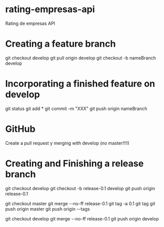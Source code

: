 # rating-empresas-api
Rating de empresas API

# Creating a feature branch
git checkout develop
git pull origin develop
git checkout -b nameBranch develop

# Incorporating a finished feature on develop
git status 
git add *
git commit -m "XXX"
git push origin nameBranch

# GitHub
Create a pull request y merging with develop (no master!!!!)

# Creating and Finishing a release branch
git checkout develop
git checkout -b release-0.1 develop 
git push origin release-0.1 

git checkout master
git merge --no-ff release-0.1
git tag -a 0.1
git tag 
git push origin master 
git push origin --tags 

git checkout develop
git merge --no-ff release-0.1
git push origin develop
